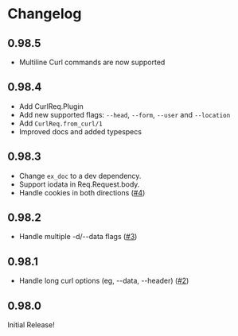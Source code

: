# Changelog

## 0.98.5
- Multiline Curl commands are now supported

## 0.98.4
- Add CurlReq.Plugin
- Add new supported flags: `--head`, `--form`, `--user` and `--location`
- Add `CurlReq.from_curl/1`
- Improved docs and added typespecs

## 0.98.3
- Change `ex_doc` to a dev dependency.
- Support iodata in Req.Request.body.
- Handle cookies in both directions ([#4](https://github.com/derekkraan/curl_req/pull/4))

## 0.98.2
- Handle multiple -d/--data flags ([#3](https://github.com/derekkraan/curl_req/pull/3))

## 0.98.1
- Handle long curl options (eg, --data, --header) ([#2](https://github.com/derekkraan/curl_req/pull/2))

## 0.98.0
Initial Release!
